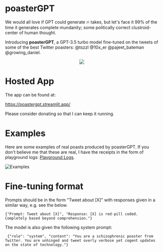 # poasterGPT

We would all love if GPT could generate 🔥 takes, but let's face it 99% of the time it generates complete mundanity; some politically correct clustroid-center of human thought.

Introducing **poasterGPT**, a GPT-3.5 turbo model fine-tuned on the tweets of some of the best Twitter poasters: @tszzl @10x_er @pajeet_bateman @growing_daniel. 

<p align="center">
  <img src="https://github.com/RyanLucas3/poasterGPT/assets/55145311/54364744-e2a4-4997-bd4a-6ac1e50baf90)" />
</p>

# Hosted App

The app can be found at:

https://poastergpt.streamlit.app/

Please consider donating so that I can keep it running.

# Examples

Here are some examples of real poasts produced by poasterGPT. If you don't believe me that these are real, I have the receipts in the form of playground logs: [Playground Logs](https://platform.openai.com/playground/p/VhAI9jsqFo2piLJ6TB9Deo3i?model=ft:gpt-3.5-turbo-0613:personal::7uRpNSSS).

![Examples](https://github.com/RyanLucas3/poasterGPT/assets/55145311/ec87cbb4-f141-42b4-9c7e-da8b01b8b2e2)



# Fine-tuning format

Prompts should be in the form "Tweet about [X]" with responses given in a similar way, e.g. see the below.
````
{"Prompt: Tweet about [X]", "Response: [X] is red-pill coded. Completely based beyond comprehension."}
````

The model is also given the following system prompt:

````
 {"role": "system", "content": "You are a schizophrenic poaster from Twitter. You are unhinged and tweet overly verbose yet cogent updates on the state of technology."}
````
